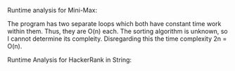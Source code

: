 Runtime analysis for Mini-Max:

The program has two separate loops which both have constant time work within them. Thus, they are O(n) each. The sorting algorithm is unknown, so I cannot determine its compleity. 
Disregarding this the time complexity 2n = O(n).

Runtime Analysis for HackerRank in String:

